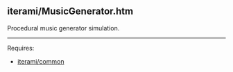 iterami/MusicGenerator.htm
--------------------------

Procedural music generator simulation.

---

Requires:
* [iterami/common](https://github.com/iterami/common)
